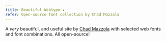 ```yaml
---
title: Beautiful Webtype ★
refer: Open-source font collection by Chad Mazzola
---
```

A *very* beautiful, and useful site by [Chad Mazzola](https://chad.is) with selected web fonts and font combinations. All open-source!